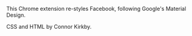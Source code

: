 This Chrome extension re-styles Facebook, following Google's Material Design.

CSS and HTML by Connor Kirkby.
